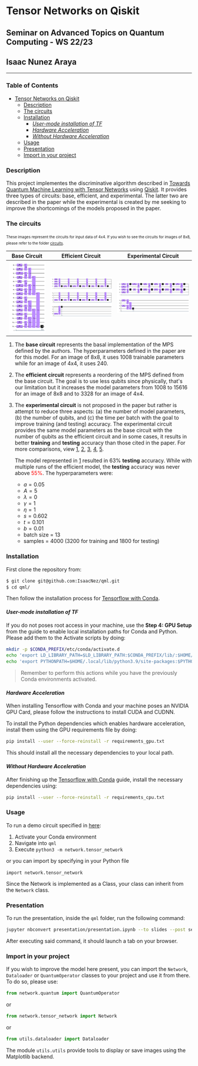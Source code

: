 # Tensor Networks on Qiskit
## Seminar on Advanced Topics on Quantum Computing - WS 22/23
## Isaac Nunez Araya
---
### Table of Contents
- [Tensor Networks on Qiskit](#tensor-networks-on-qiskit)
  * [Description](#--description--)
  * [The circuits](#--the-circuits--)
  * [Installation](#--installation--)
    - [_User-mode installation of TF_](#-user-mode-installation-of-tf-)
    - [_Hardware Acceleration_](#-hardware-acceleration-)
    - [_Without Hardware Acceleration_](#-without-hardware-acceleration-)
  * [Usage](#--usage--)
  * [Presentation](#--presentation--)
  * [Import in your project](#--import-in-your-project--)

### **Description**
This project implementes the discriminative algorithm described in [Towards Quantum Machine Learning with Tensor Networks](https://arxiv.org/pdf/1803.11537.pdf) using [Qiskit](https://qiskit.org/). It provides three types of circuits: base, efficient, and experimental. The latter two are described in the paper while the experimental is created by me seeking to improve the shortcomings of the models proposed in the paper.

### **The circuits**

<font size="1">These images represent the circuits for input data of 4x4. If you wish to see the circuits for images of 8x8, please refer to the folder [circuits](circuits/).</font>

|Base Circuit| Efficient Circuit|Experimental Circuit|
|------------|------------------|--------------------|
|![Base circuit](circuits/circuit_normal_4x4.png)|![Efficient circuit](circuits/circuit_efficient_4x4.png)|![Experimental circuit](circuits/circuit_experimental_4x4.png)|


1. The **base circuit** represents the basal implementation of the MPS defined by the authors. The hyperparameters defined in the paper are for this model. For an image of 8x8, it uses 1008 trainable parameters while for an image of 4x4, it uses 240.
2. The **efficient circuit** represents a reordering of the MPS defined from the base circuit. The goal is to use less qubits since physically, that's our limitation but it increases the model parameters from 1008 to 15616 for an image of 8x8 and to 3328 for an image of 4x4.
3. The **experimental circuit** is not proposed in the paper but rather is attempt to reduce three aspects: (a) the number of model parameters, (b) the number of qubits, and (c) the time per batch with the goal to improve training (and testing) accuracy. The experimental circuit provides the same model parameters as the base circuit with the number of qubits as the efficient circuit and in some cases, it results in better **training** and **testing** accuracy than those cited in the paper. For more comparisons, view [1], [2], [3], [4], [5].
  
    The model represented in [1] resulted in 63% **testing** accuracy. While with multiple runs of the efficient model, the **testing** accuracy was never above <font color="red">55%</font>. The hyperparameters were:
    
    * $a = 0.05$
    * $A = 5$
    * $\lambda = 0$
    * $\gamma = 1$
    * $\eta = 1$
    * $s = 0.602$
    * $t = 0.101$
    * $b = 0.01$
    * batch size = 13
    * samples = 4000 (3200 for training and 1800 for testing)

[1]: results/experimental_13/circuit_experimental_accuracy_4x4.png "Experimental circuit with batch size of 13 and an image 4x4"
[2]: results/experimental_20/circuit_experimental_accuracy_4x4.png "Experimental circuit with batch size of 20 and an image 4x4"
[3]: results/experimental_20/circuit_experimental_accuracy_8x8.png "Experimental circuit with batch size of 20 and an image 8x8"
[4]: results/efficient/circuit_efficient_accuracy_4x4.png "Efficient circuit with batch size of 13 and an image 4x4"
[5]: results/efficient/circuit_efficient_accuracy_8x8.png "Efficient circuit with batch size of 13 and an image 4x4"
### **Installation**

First clone the repository from:

```bash
$ git clone git@github.com:IsaacNez/qml.git
$ cd qml/
```

Then follow the installation process for [Tensorflow with Conda](https://www.tensorflow.org/install/pip).

#### _User-mode installation of TF_
If you do not poses root access in your machine, use the **Step 4: GPU Setup** from the guide to enable local installation paths for Conda and Python. Please add them to the Activate scripts by doing:

```bash
mkdir -p $CONDA_PREFIX/etc/conda/activate.d
echo 'export LD_LIBRARY_PATH=$LD_LIBRARY_PATH:$CONDA_PREFIX/lib/:$HOME/.local' > $CONDA_PREFIX/etc/conda/activate.d/env_vars.sh
echo 'export PYTHONPATH=$HOME/.local/lib/python3.9/site-packages:$PYTHONPATH >> $CONDA_PREFIX/etc/conda/activate.d/env_vars.sh
```

> Remember to perform this actions while you have the previously Conda environments activated.

#### _Hardware Acceleration_
When installing Tensorflow with Conda and your machine poses an NVIDIA GPU Card, please follow the instructions to install CUDA and CUDNN.

To install the Python dependencies which enables hardware acceleration, install them using the GPU requirements file by doing:

```bash
pip install --user --force-reinstall -r requirements_gpu.txt
```

This should install all the necessary dependencies to your local path.

#### _Without Hardware Acceleration_
After finishing up the [Tensorflow with Conda](https://www.tensorflow.org/install/pip) guide, install the necessary dependencies using:

```bash
pip install --user --force-reinstall -r requirements_cpu.txt
```

### **Usage**
To run a demo circuit specified in [here](network/tensor_network.py#L427):

1. Activate your Conda environment
2. Navigate into `qml`
3. Execute `python3 -m network.tensor_network` 

or you can import by specifying in your Python file 

`import network.tensor_network`

Since the Network is implemented as a Class, your class can inherit from the `Network` class.

### **Presentation**
To run the presentation, inside the `qml` folder, run the following command:

```bash
jupyter nbconvert presentation/presentation.ipynb --to slides --post serve
```

After executing said command, it should launch a tab on your browser.

### **Import in your project**

If you wish to improve the model here present, you can import the `Network`, `Dataloader` or `QuantumOperator` classes to your project and use it from there. To do so, please use:

```python
from network.quantum import QuantumOperator
```
or
```python
from network.tensor_network import Network
```
or
```python
from utils.dataloader import Dataloader
```

The module `utils.utils` provide tools to display or save images using the Matplotlib backend. 